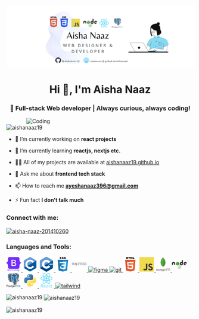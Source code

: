 ![Image Alt text](https://github.com/aishanaaz19/aishanaaz19/blob/main/images/github-header.png?raw=true)
<h1 align="center">Hi 👋, I'm Aisha Naaz</h1>
<h3 align="center">🚀 Full-stack Web developer | Always curious, always coding!</h3>

<img align="right" alt="Coding" width="450" src="https://assets-v2.lottiefiles.com/a/f2c7b4b4-1180-11ee-a424-ef00b7a877a3/GNbDDkX4b9.gif">

<p align="left"> <img src="https://komarev.com/ghpvc/?username=aishanaaz19&label=Profile%20views&color=0e75b6&style=flat" alt="aishanaaz19" /> </p>


- 🔭 I’m currently working on **react projects**

- 🌱 I’m currently learning **reactjs, nextjs etc.**

- 👨‍💻 All of my projects are available at [aishanaaz19.github.io](aishanaaz19.github.io)

- 💬 Ask me about **frontend tech stack**

- 📫 How to reach me **ayeshanaaz396@gmail.com**

- ⚡ Fun fact **I don't talk much**

<h3 align="left">Connect with me:</h3>
<p align="left">
<a href="https://linkedin.com/in/aisha-naaz-201410260" target="blank"><img align="center" src="https://raw.githubusercontent.com/rahuldkjain/github-profile-readme-generator/master/src/images/icons/Social/linked-in-alt.svg" alt="aisha-naaz-201410260" height="30" width="40" /></a>
</p>

<h3 align="left">Languages and Tools:</h3>
<p align="left"> <a href="https://getbootstrap.com" target="_blank" rel="noreferrer"> <img src="https://raw.githubusercontent.com/devicons/devicon/master/icons/bootstrap/bootstrap-plain-wordmark.svg" alt="bootstrap" width="40" height="40"/> </a> <a href="https://www.cprogramming.com/" target="_blank" rel="noreferrer"> <img src="https://raw.githubusercontent.com/devicons/devicon/master/icons/c/c-original.svg" alt="c" width="40" height="40"/> </a> <a href="https://www.w3schools.com/cpp/" target="_blank" rel="noreferrer"> <img src="https://raw.githubusercontent.com/devicons/devicon/master/icons/cplusplus/cplusplus-original.svg" alt="cplusplus" width="40" height="40"/> </a> <a href="https://www.w3schools.com/css/" target="_blank" rel="noreferrer"> <img src="https://raw.githubusercontent.com/devicons/devicon/master/icons/css3/css3-original-wordmark.svg" alt="css3" width="40" height="40"/> </a> <a href="https://expressjs.com" target="_blank" rel="noreferrer"> <img src="https://raw.githubusercontent.com/devicons/devicon/master/icons/express/express-original-wordmark.svg" alt="express" width="40" height="40"/> </a> <a href="https://www.figma.com/" target="_blank" rel="noreferrer"> <img src="https://www.vectorlogo.zone/logos/figma/figma-icon.svg" alt="figma" width="40" height="40"/> </a> <a href="https://git-scm.com/" target="_blank" rel="noreferrer"> <img src="https://www.vectorlogo.zone/logos/git-scm/git-scm-icon.svg" alt="git" width="40" height="40"/> </a> <a href="https://www.w3.org/html/" target="_blank" rel="noreferrer"> <img src="https://raw.githubusercontent.com/devicons/devicon/master/icons/html5/html5-original-wordmark.svg" alt="html5" width="40" height="40"/> </a> <a href="https://developer.mozilla.org/en-US/docs/Web/JavaScript" target="_blank" rel="noreferrer"> <img src="https://raw.githubusercontent.com/devicons/devicon/master/icons/javascript/javascript-original.svg" alt="javascript" width="40" height="40"/> </a> <a href="https://www.mongodb.com/" target="_blank" rel="noreferrer"> <img src="https://raw.githubusercontent.com/devicons/devicon/master/icons/mongodb/mongodb-original-wordmark.svg" alt="mongodb" width="40" height="40"/> </a> <a href="https://nodejs.org" target="_blank" rel="noreferrer"> <img src="https://raw.githubusercontent.com/devicons/devicon/master/icons/nodejs/nodejs-original-wordmark.svg" alt="nodejs" width="40" height="40"/> </a> <a href="https://www.postgresql.org" target="_blank" rel="noreferrer"> <img src="https://raw.githubusercontent.com/devicons/devicon/master/icons/postgresql/postgresql-original-wordmark.svg" alt="postgresql" width="40" height="40"/> </a> <a href="https://www.python.org" target="_blank" rel="noreferrer"> <img src="https://raw.githubusercontent.com/devicons/devicon/master/icons/python/python-original.svg" alt="python" width="40" height="40"/> </a> <a href="https://reactjs.org/" target="_blank" rel="noreferrer"> <img src="https://raw.githubusercontent.com/devicons/devicon/master/icons/react/react-original-wordmark.svg" alt="react" width="40" height="40"/> </a> <a href="https://tailwindcss.com/" target="_blank" rel="noreferrer"> <img src="https://www.vectorlogo.zone/logos/tailwindcss/tailwindcss-icon.svg" alt="tailwind" width="40" height="40"/> </a> </p>

<p><img align="left" src="https://github-readme-stats.vercel.app/api/top-langs?username=aishanaaz19&show_icons=true&locale=en&layout=compact" alt="aishanaaz19" /></p>

<p>&nbsp;<img align="center" src="https://github-readme-stats.vercel.app/api?username=aishanaaz19&show_icons=true&locale=en" alt="aishanaaz19" /></p>

<p><img align="center" src="https://github-readme-streak-stats.herokuapp.com/?user=aishanaaz19&" alt="aishanaaz19" /></p>



